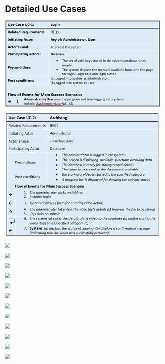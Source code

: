 # Detailed Use Cases


<img src="./Detailed-Images/usecaseone.png" > <br>

<img src="Detailed-Images/uc.png" > <br>

<img src="images/UC3.png" > <br>

<img src="images/UC4.png" > <br>

<img src="images/UC5.png" > <br>

<img src="images/UC6.png" > <br>

<img src="images/UC7.png" > <br>

<img src="images/UC8.png" > <br>

<img src="images/UC9.png" > <br>

<img src="images/UC10.png" > <br>

<img src="images/UC11.png" > <br>

<img src="images/UC12.png" > <br>

<img src="images/UC13.png" > <br>

<img src="images/UC14.png" > <br>